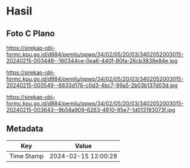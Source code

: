 # Hasil

## Foto C Plano

https://sirekap-obj-formc.kpu.go.id/d884/pemilu/ppwp/34/02/05/20/03/3402052003015-20240215-003448--160344ce-0ea6-440f-80fa-26cb3838e84e.jpg

https://sirekap-obj-formc.kpu.go.id/d884/pemilu/ppwp/34/02/05/20/03/3402052003015-20240215-003549--6633d176-c0d3-4bc7-99a5-2b03b137d03d.jpg

https://sirekap-obj-formc.kpu.go.id/d884/pemilu/ppwp/34/02/05/20/03/3402052003015-20240215-003643--9b58a909-6263-4810-95e7-1d013193073f.jpg


## Metadata

| Key        | Value               |
| ---------- | ------------------- |
| Time Stamp | 2024-02-15 12:00:28 |



